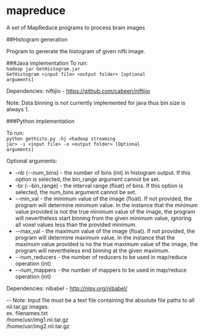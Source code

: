 # mapreduce
A set of MapReduce programs to process brain images



##Histogram generation

Program to generate the histogram of given nifti image. <br/>
 
###Java implementation
To run:<br/>
<code>hadoop jar GetHistogram.jar GetHistogram  &lt;input file&gt;  &lt;output folder&gt; [optional arguments]</code>

Dependencies: niftijio - https://github.com/cabeen/niftijio

Note: Data binning is not currently implemented for java thus bin size is always 1.

###Python implementation

To run:<br/>
<code>python gethisto.py -hj  &lt;hadoop streaming jar&gt; -i &lt;input file&gt; -o &lt;output folder&gt; [Optional arguments]</code>

Optional arguments:
* -nb (--num_bins) - the number of bins (int) in histogram output. If this option is selected, the bin_range argument cannot be set.
* -br (--bin_range) - the interval range (float) of bins. If this option is selected, the num_bins argument cannot be set.
* --min_val - the minimum value of the image (float). If not provided, the program will determine minimum value. In the instance that the minimum value provided is not the true minimum value of the image, the program will nevertheless start binning from the given minimum value, ignoring all voxel values less than the provided minimum.
* --max_val - the maximum value of the image (float). If not provided, the program will determine maximum value. In the instance that the maximum value provided is no the true maximum value of the image, the program will nevertheless end binning at the given maximum.
* --num_reducers - the number of reducers to be used in map/reduce operation (int)
* --num_mappers - the number of mappers to be used in map/reduce operation (int)



Dependencies: nibabel - http://nipy.org/nibabel/

--
Note: Input file must be a text file containing the absolute file paths to all nii.tar.gz images.
<br/> ex. filenames.txt
<br/> /home/usr/img1.nii.tar.gz
<br/> /home/usr/img2.nii.tar.gz

